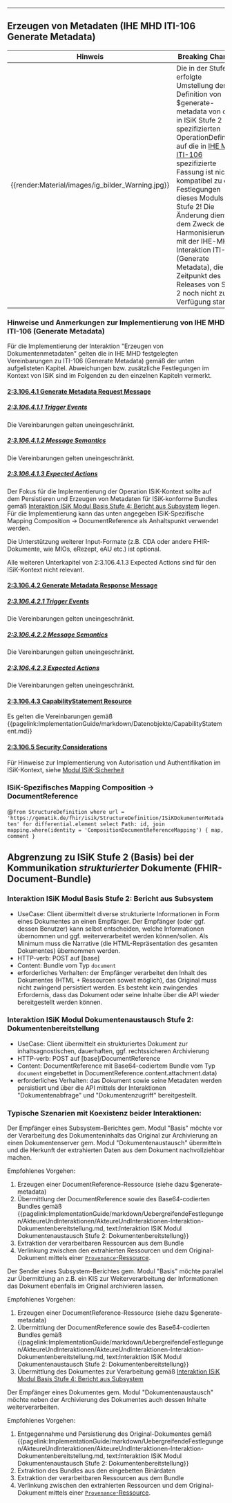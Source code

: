 ----

## Erzeugen von Metadaten (IHE MHD ITI-106 Generate Metadata)

| Hinweis | Breaking Change!|
|---------|---------------------|
| {{render:Material/images/ig_bilder_Warning.jpg}} | Die in der Stufe 3 erfolgte Umstellung der Definition von $generate-metadata von der in ISiK Stufe 2 spezifizierten OperationDefinition auf die in [IHE MHD ITI-106](https://profiles.ihe.net/ITI/MHD/ITI-106.html) spezifizierte Fassung ist nicht kompatibel zu den Festlegungen dieses Moduls in Stufe 2! Die Änderung dient dem Zweck der Harmonisierung mit der IHE-MHD-Interaktion ITI-106 (Generate Metadata), die zum Zeitpunkt des Releases von Stufe 2 noch nicht zur Verfügung stand.  |

### Hinweise und Anmerkungen zur Implementierung von IHE MHD ITI-106 (Generate Metadata)
Für die Implementierung der Interaktion "Erzeugen von Dokumentenmetadaten" gelten die in IHE MHD festgelegten Vereinbarungen zu ITI-106 (Generate Metadata) gemäß der unten aufgelisteten Kapitel. Abweichungen bzw. zusätzliche Festlegungen im Kontext von ISiK sind im Folgenden zu den einzelnen Kapiteln vermerkt.

#### [2:3.106.4.1 Generate Metadata Request Message](https://profiles.ihe.net/ITI/MHD/ITI-106.html#2310641-generate-metadata-request-message)

##### [2:3.106.4.1.1 Trigger Events](https://profiles.ihe.net/ITI/MHD/ITI-106.html#23106411-trigger-events)
Die Vereinbarungen gelten uneingeschränkt.
##### [2:3.106.4.1.2 Message Semantics](https://profiles.ihe.net/ITI/MHD/ITI-106.html#23106412-message-semantics)
Die Vereinbarungen gelten uneingeschränkt.
##### [2:3.106.4.1.3 Expected Actions](https://profiles.ihe.net/ITI/MHD/ITI-106.html#23106413-expected-actions)
Der Fokus für die Implementierung der Operation ISiK-Kontext sollte auf dem Persistieren und Erzeugen von Metadaten für ISiK-konforme Bundles gemäß [Interaktion ISiK Modul Basis Stufe 4: Bericht aus Subsystem](https://simplifier.net/guide/isik-basis-v4/ImplementationGuide-markdown-Datenobjekte-Datenobjekte_BerichtSubsystem?version=current) liegen. Für die Implementierung kann das unten angegeben ISiK-Spezifische Mapping Composition -> DocumentReference als Anhaltspunkt verwendet werden.

Die Unterstützung weiterer Input-Formate (z.B. CDA oder andere FHIR-Dokumente, wie MIOs, eRezept, eAU etc.) ist optional.

Alle weiteren Unterkapitel von 2:3.106.4.1.3 Expected Actions sind für den ISiK-Kontext nicht relevant.

#### [2:3.106.4.2 Generate Metadata Response Message](https://profiles.ihe.net/ITI/MHD/ITI-106.html#2310642-generate-metadata-response-message)

##### [2:3.106.4.2.1 Trigger Events](https://profiles.ihe.net/ITI/MHD/ITI-106.html#23106421-trigger-events)
Die Vereinbarungen gelten uneingeschränkt.
##### [2:3.106.4.2.2 Message Semantics](https://profiles.ihe.net/ITI/MHD/ITI-106.html#23106422-message-semantics)
Die Vereinbarungen gelten uneingeschränkt.
##### [2:3.106.4.2.3 Expected Actions](https://profiles.ihe.net/ITI/MHD/ITI-106.html#23106423-expected-actions)
Die Vereinbarungen gelten uneingeschränkt.

#### [2:3.106.4.3 CapabilityStatement Resource](https://profiles.ihe.net/ITI/MHD/ITI-106.html#2310643-capabilitystatement-resource)
Es gelten die Vereinbarungen gemäß {{pagelink:ImplementationGuide/markdown/Datenobjekte/CapabilityStatement.md}}

#### [2:3.106.5 Security Considerations](https://profiles.ihe.net/ITI/MHD/ITI-106.html#231065-security-considerations)
Für Hinweise zur Implementierung von Autorisation und Authentifikation im ISiK-Kontext, siehe [Modul ISiK-Sicherheit](https://simplifier.net/isik-sicherheit-v3)


### ISiK-Spezifisches Mapping Composition -> DocumentReference
 @```
      from StructureDefinition
      where url = 'https://gematik.de/fhir/isik/StructureDefinition/ISiKDokumentenMetadaten'
      for differential.element
      select
        Path: id,
        join mapping.where(identity = 'CompositionDocumentReferenceMapping') { map, comment }
      ```


## Abgrenzung zu ISiK Stufe 2 (Basis) bei der Kommunikation *strukturierter* Dokumente (FHIR-Document-Bundle)
### Interaktion ISiK Modul Basis Stufe 2: Bericht aus Subsystem
* UseCase: Client übermittelt diverse strukturierte Informationen in Form eines Dokumentes an einen Empfänger. Der Empfänger (oder ggf. dessen Benutzer) kann selbst entscheiden, welche Informationen übernommen und ggf. weiterverarbeitet werden können/sollen. Als Minimum muss die Narrative (die HTML-Repräsentation des gesamten Dokumentes) übernommen werden.
* HTTP-verb: POST auf [base]
* Content: Bundle vom Typ `document`
* erforderliches Verhalten: der Empfänger verarbeitet den Inhalt des Dokumentes (HTML + Ressourcen soweit möglich), das Original muss nicht zwingend persistiert werden. Es besteht kein zwingendes Erfordernis, dass das Dokument oder seine Inhalte über die API wieder bereitgestellt werden können. 

### Interaktion ISiK Modul Dokumentenaustausch Stufe 2: Dokumentenbereitstellung
* UseCase: Client übermittelt ein strukturiertes Dokument zur inhaltsagnostischen, dauerhaften, ggf. rechtssicheren Archivierung
* HTTP-verb: POST auf [base]/DocumentReference
* Content: DocumentReference mit Base64-codiertem Bundle vom Typ `document` eingebettet in DocumentReference.content.attachment.data)
* erforderliches Verhalten: das Dokument sowie seine Metadaten werden persistiert und über die API mittels der Interaktionen "Dokumentenabfrage" und "Dokumentenzugriff" bereitgestellt.

### Typische Szenarien mit Koexistenz beider Interaktionen:
Der Empfänger eines Subsystem-Berichtes gem. Modul "Basis" möchte vor der Verarbeitung des Dokumenteninhalts das Original zur Archivierung an einen Dokumentenserver gem. Modul "Dokumentenaustausch" übermitteln und die Herkunft der extrahierten Daten aus dem Dokument nachvollziehbar machen.

Empfohlenes Vorgehen:
1. Erzeugen einer DocumentReference-Ressource (siehe dazu $generate-metadata) 
2. Übermittlung der DocumentReference sowie des Base64-codierten Bundles gemäß {{pagelink:ImplementationGuide/markdown/UebergreifendeFestlegungen/AkteureUndInteraktionen/AkteureUndInteraktionen-Interaktion-Dokumentenbereitstellung.md, text:Interaktion ISiK Modul Dokumentenaustausch Stufe 2: Dokumentenbereitstellung}}
3. Extraktion der verarbeitbaren Ressourcen aus dem Bundle
4. Verlinkung zwischen den extrahierten Ressourcen und dem Original-Dokument mittels einer [`Provenance`-Ressource](https://hl7.org/fhir/R4/provenance.html).

Der Sender eines Subsystem-Berichtes gem. Modul "Basis" möchte parallel zur Übermittlung an z.B. ein KIS zur Weiterverarbeitung der Informationen das Dokument ebenfalls im Original archivieren lassen.

Empfohlenes Vorgehen:
1. Erzeugen einer DocumentReference-Ressource (siehe dazu $generate-metadata) 
2. Übermittlung der DocumentReference sowie des Base64-codierten Bundles gemäß {{pagelink:ImplementationGuide/markdown/UebergreifendeFestlegungen/AkteureUndInteraktionen/AkteureUndInteraktionen-Interaktion-Dokumentenbereitstellung.md, text:Interaktion ISiK Modul Dokumentenaustausch Stufe 2: Dokumentenbereitstellung}}
3. Übermittlung des Dokumentes zur Verarbeitung gemäß [Interaktion ISiK Modul Basis Stufe 4: Bericht aus Subsystem](https://simplifier.net/guide/isik-basis-401/Einfuehrung/UseCasesAnwendung/Daten%C3%BCbermittlung-aus-Subsystemen.page.md?version=current)


Der Empfänger eines Dokumentes gem. Modul "Dokumentenaustausch" möchte neben der Archivierung des Dokumentes auch dessen Inhalte weiterverarbeiten.

Empfohlenes Vorgehen:
1. Entgegennahme und Persistierung des Original-Dokumentes gemäß {{pagelink:ImplementationGuide/markdown/UebergreifendeFestlegungen/AkteureUndInteraktionen/AkteureUndInteraktionen-Interaktion-Dokumentenbereitstellung.md, text:Interaktion ISiK Modul Dokumentenaustausch Stufe 2: Dokumentenbereitstellung}}
1. Extraktion des Bundles aus den eingebetten Binärdaten
2. Extraktion der verarbeitbaren Ressourcen aus dem Bundle
3. Verlinkung zwischen den extrahierten Ressourcen und dem Original-Dokument mittels einer [`Provenance`-Ressource](https://hl7.org/fhir/R4/provenance.html).
